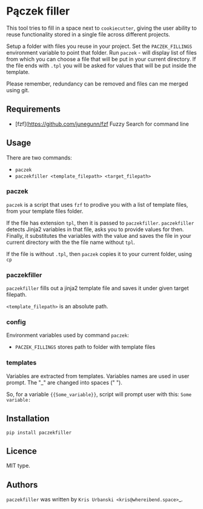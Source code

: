 # Pączek filler

This tool tries to fill in a space next to `cookiecutter`, giving the user ability to
reuse functionality stored in a single file across different projects.

Setup a folder with files you reuse in your project.
Set the `PACZEK_FILLINGS` environment variable to point that folder.
Run `paczek` - will display list of files from which you can choose a file
that will be put in your current directory.
If the file ends with `.tpl` you will be asked for values that will be put inside
the template.

Please remember, redundancy can be removed and files can me merged
using git.

## Requirements

- [fzf](https://github.com/junegunn/fzf Fuzzy Search for command line

## Usage

There are two commands:

- `paczek`
- `paczekfiller <template_filepath> <target_filepath>`

### paczek

`paczek` is a script that uses `fzf` to prodive you with a list of template files, from your template files folder.

If the file has extension `tpl`, then it is passed to `paczekfiller`. `paczekfiller` detects Jinja2 variables in that
file, asks you to provide values for then. Finally, it substitutes the variables with the value and saves the
file in your current directory with the the file name without `tpl`.

If the file is without `.tpl`, then `paczek` copies it to your current folder, using `cp`

### paczekfiller

`paczekfiller` fills out a jinja2 template file and saves it under given target filepath.

`<template_filepath>` is an absolute path.

### config

Environment variables used by command `paczek`:

- `PACZEK_FILLINGS` stores path to folder with template files

### templates

Variables are extracted from templates. Variables names are
used in user prompt. The "\_" are changed into spaces (" ").

So, for a variable `{{Some_variable}}`, script will prompt user with
this: `Some variable:`

## Installation

`pip install paczekfiller`

## Licence

MIT type.

## Authors

`paczekfiller` was written by `Kris Urbanski <kris@whereibend.space>`\_.
